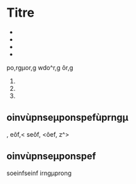 # Titre

*
*
*
*
po,rgµor,g
wdo^r,g
ôr,g

1.
2.
3.


## oinvùpnseµponspefùprngµ
,
eôf,<
seôf,
<ôef,
z^<ef>>
## oinvùpnseµponspef

soeinfseinf
irngµprong

